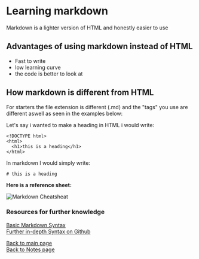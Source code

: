 # Learning markdown

Markdown is a lighter version of HTML and honestly easier to use

## Advantages of using markdown instead of HTML
- Fast to write
- low learning curve
- the code is better to look at

## How markdown is different from HTML
For starters the file extension is different (.md) and the "tags" you use are different aswell as seen in the examples below:

Let's say i wanted to make a heading in HTML i would write:

```
<!DOCTYPE html>
<html>
  <h1>this is a heading</h1>
</html>
```

In markdown I would simply write:

```
# this is a heading
```
**Here is a reference sheet:** 

![Markdown Cheatsheat](https://static.guides.co/uploads/222/images/Screen%20Shot%202013-10-22%20at%209.38.00%20PM.png)






### Resources for further knowledge
[Basic Markdown Syntax](https://www.markdownguide.org/basic-syntax/)<br>
[Further in-depth Syntax on Github](https://docs.github.com/en/get-started/writing-on-github/getting-started-with-writing-and-formatting-on-github/basic-writing-and-formatting-syntax)

[Back to main page](https://vadengrey.github.io/reading-notes/)<br>
[Back to Notes page](https://vadengrey.github.io/reading-notes/Notesource)
